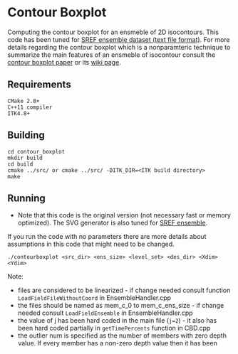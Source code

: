 # Contour Boxplot

Computing the contour boxplot for an ensmeble of 2D isocontours. This code has been tuned for [SREF ensemble dataset (text file format)](http://www.nco.ncep.noaa.gov/pmb/products/sref/). For more details regarding the contour boxplot which is a nonparamteric technique to summarize the main features of an ensmeble of isocontour consult the [contour boxplot paper](http://www.cs.miami.edu/home/mirzargar/papers/contour_boxplot.pdf) or its [wiki page](https://en.wikipedia.org/wiki/Contour_boxplot).

## Requirements
```
CMake 2.8+
C++11 compiler
ITK4.8+
```
## Building
```
cd contour_boxplot
mkdir build
cd build
cmake ../src/ or cmake ../src/ -DITK_DIR=<ITK build directory> 
make
```

## Running
* Note that this code is the original version (not necessary fast or memory optimized). The SVG generator is also tuned for [SREF ensemble](http://www.nco.ncep.noaa.gov/pmb/products/sref/).

If you run the code with no parameters there are more details about assumptions in this code that might need to be changed.

```
./contourboxplot <src_dir> <ens_size> <level_set> <des_dir> <Xdim> <Ydim>
```

Note:
* files are considered to be linearized - if change needed consult function ```LoadFieldFileWithoutCoord``` in EnsembleHandler.cpp
* the files should be named as mem_c_0 to mem_c_ens_size - if change needed consult ```LoadFieldEnsemble``` in EnsembleHandler.cpp
* the value of j has been hard coded in the main file (```j=2```) - it also has been hard coded partially in ```getTimePercents``` function in CBD.cpp
* the outlier num is specified as the number of members with zero depth value. If every member has a non-zero depth value then it has been 
